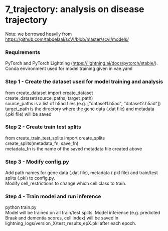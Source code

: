 # 7_trajectory: analysis on disease trajectory  

Note: we borrowed heavily from https://github.com/tabdelaal/scVI/blob/master/scvi/models/  

### Requirements  
PyTorch and PyTorch Lightning (https://lightning.ai/docs/pytorch/stable/).  
Conda environment used for model training given in vae.yaml

### Step 1 - Create the dataset used for model training and analysis  
from create_dataset import create_dataset  
create_dataset(source_paths, target_path)  
source_paths is a list of h5ad files (e.g. ["dataset1.h5ad", "dataset2.h5ad"])  
target_path is the directory where the gene data (.dat file) and metadata (.pkl file) will be saved 

### Step 2 - Create train test splits
from create_train_test_splits import create_splits  
create_splits(metadata_fn, save_fn)  
metadata_fn is the name of the saved metadata file created above

### Step 3 - Modify config.py
Add path names for gene data (.dat file), metadata (.pkl file) and train/test splits (.pkl) to config.py.  
Modify cell_restrictions to change which cell class to train.

### Step 4 - Train model and run inference  
python train.py  
Model will be trained on all train/test splits. Model inference (e.g. predicted Braak and dementia scores, cell index) will be saved in lightning_logs/version_X/test_results_epX.pkl after each epoch.  



